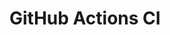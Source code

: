# GitHub Actions CI












































































































































































































































































































































































































































































































































































































































































































































































































































































































































































































































































































































































































































































































































































































































































































































































































































































































































































































































































































































































































































































































































































































































































































































































































































































































































































































































































































































































































































































































































































































































































































































































































































































































































































































































































































































